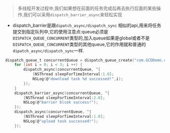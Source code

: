 ####
> 多线程开发过程中,我们如果想在前面的任务完成后再去执行后面的某些操作,我们可以采用`dispatch_barrier_async`来轻松实现

* dispatch_barrier是跟`dipatch_async/dispatch_sync` 相似的api,用来将任务提交到指定队列中,它的使用注意点:queue必须是`DISPATCH_QUEUE_CONCURRENT`类型的,加入queue如果是global或者不是`DISPATCH_QUEUE_CONCURRENT`类型的其他queue,它的作用就和普通的`dipatch_async/dispatch_sync`一样.
```c
dispatch_queue_t concurrentQueue = dispatch_queue_create("com.GCDDemo.concurrentQueue",DISPATCH_QUEUE_CONCURRENT);
    for (int i = 0; i < 3; i ++) {
        dispatch_async(concurrentQueue, ^{
            [NSThread sleepForTimeInterval:1.0];
            NSLog(@"download task %d successed!",i);
        });
    }
    dispatch_barrier_async(concurrentQueue, ^{
        [NSThread sleepForTimeInterval:2.0];
        NSLog(@"barrier blcok success!");
    });
    dispatch_async(concurrentQueue, ^{
        [NSThread sleepForTimeInterval:1.0];
        NSLog(@"upload task successed!");
    });
```